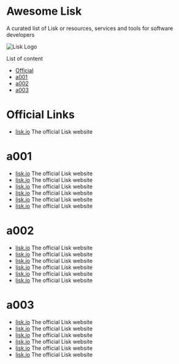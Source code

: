 Awesome Lisk
===============
A curated list of Lisk or resources, services and tools for software developers

![Lisk Logo](https://github.com/BlueDragon555/awesome-lisk/blob/master/Lisk.jpg?raw=true)

List of content

- [Official](#Official)
- [a001](#a001)
- [a002](#a002)
- [a003](#a003)

# Official Links
* [lisk.io](https://lisk.io) The official Lisk website

# a001
* [lisk.io](https://lisk.io) The official Lisk website
* [lisk.io](https://lisk.io) The official Lisk website
* [lisk.io](https://lisk.io) The official Lisk website
* [lisk.io](https://lisk.io) The official Lisk website
* [lisk.io](https://lisk.io) The official Lisk website
* [lisk.io](https://lisk.io) The official Lisk website

# a002
* [lisk.io](https://lisk.io) The official Lisk website
* [lisk.io](https://lisk.io) The official Lisk website
* [lisk.io](https://lisk.io) The official Lisk website
* [lisk.io](https://lisk.io) The official Lisk website
* [lisk.io](https://lisk.io) The official Lisk website
* [lisk.io](https://lisk.io) The official Lisk website

# a003
* [lisk.io](https://lisk.io) The official Lisk website
* [lisk.io](https://lisk.io) The official Lisk website
* [lisk.io](https://lisk.io) The official Lisk website
* [lisk.io](https://lisk.io) The official Lisk website
* [lisk.io](https://lisk.io) The official Lisk website
* [lisk.io](https://lisk.io) The official Lisk website
